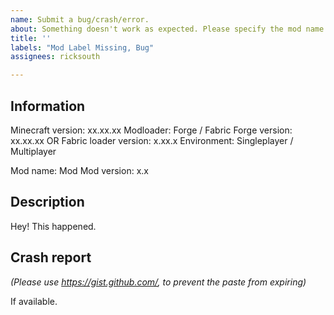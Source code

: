 ```yaml
---
name: Submit a bug/crash/error.
about: Something doesn't work as expected. Please specify the mod name and provide a crash report if possible.
title: ''
labels: "Mod Label Missing, Bug"
assignees: ricksouth

---
```


## **Information**
Minecraft version: xx.xx.xx
Modloader: Forge / Fabric
Forge version: xx.xx.xx  OR  Fabric loader version: x.xx.x
Environment: Singleplayer / Multiplayer

Mod name: Mod
Mod version: x.x


## **Description**
Hey! This happened.


## **Crash report**
_(Please use https://gist.github.com/, to prevent the paste from expiring)_

If available.
